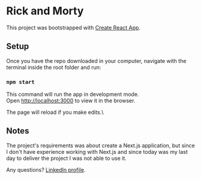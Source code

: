 # Rick and Morty

This project was bootstrapped with [Create React App](https://github.com/facebook/create-react-app).

## Setup

Once you have the repo downloaded in your computer, navigate with the terminal inside the root folder and run:

### `npm start`

This command will run the app in development mode.\
Open [http://localhost:3000](http://localhost:3000) to view it in the browser.

The page will reload if you make edits.\

## Notes

The project's requirements was about create a Next.js application, but since I don't have experience working with Next.js and since today was my last day to deliver the project I was not able to use it.

Any questions? [LinkedIn profile](https://www.linkedin.com/in/carlos-sardina/).
